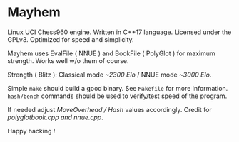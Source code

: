 # Mayhem

Linux UCI Chess960 engine.
Written in C++17 language.
Licensed under the GPLv3.
Optimized for speed and simplicity.

Mayhem uses EvalFile ( NNUE ) and BookFile ( PolyGlot ) for maximum strength.
Works well w/o them of course.

Strength ( Blitz ): Classical mode _~2300 Elo_ / NNUE mode _~3000 Elo_.

Simple `make` should build a good binary.
See `Makefile` for more information.
`hash/bench` commands should be used to verify/test speed of the program.

If needed adjust _MoveOverhead / Hash_ values accordingly.
Credit for _polyglotbook.cpp and nnue.cpp_.

Happy hacking !

